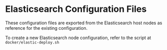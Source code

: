 # Elasticsearch Configuration Files

These configuration files are exported from the Elasticsearch host nodes as reference for the existing configuration.

To create a new Elasticsearch node configuration, refer to the script at `docker/elastic-deploy.sh`
